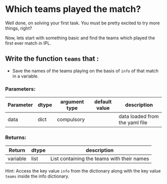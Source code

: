 # Which teams played the match?

Well done, on solving your first task.
You must be pretty excited to try more things, right?

Now, lets start with something basic and find the teams which played the first ever match in IPL.

## Write the function `teams` that :
* Save the names of the teams playing on the basis of `info` of that match in a variable.

### Parameters:

| Parameter | dtype | argument type | default value | description |
| --- | --- | --- | --- | --- |
| data | dict | compulsory |  | data loaded from the yaml file |

### Returns:
| Return | dtype | description |
| --- | --- | --- |
| variable | list | List containing the teams with their names |


Hint: Access the key value `info` from the dictionary along with the key value `teams` inside the info dictionary.

